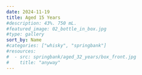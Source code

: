 ```yaml
---
date: 2024-11-19
title: Aged 15 Years
#description: 43%. 750 mL.
#featured_image: 02_bottle_in_box.jpg
#type: gallery
sort_by: Name
#categories: ["whisky", "springbank"]
#resources:
#  - src: springbank/aged_32_years/box_front.jpg
#    title: "anyway"
---
```

